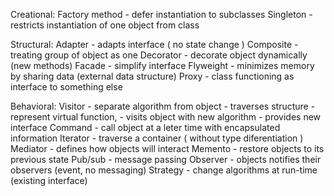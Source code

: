Creational:
	Factory method - defer instantiation to subclasses
	Singleton - restricts instantiation of one object from class

Structural:
	Adapter - adapts interface ( no state change )
	Composite - treating group of object as one
	Decorator - decorate object dynamically (new methods)
	Facade - simplify interface
	Flyweight - minimizes memory by sharing data (external data structure)
	Proxy - class functioning as interface to something else

Behavioral:
	Visitor 
		- separate algorithm from object 
		- traverses structure
		- represent virtual function,
		- visits object with new algorithm
		- provides new interface
	Command - call object at a leter time with encapsulated information
	Iterator - traverse a container ( without type diferentiation )
	Mediator - defines how objects will interact
	Memento - restore objects to its previous state
	Pub/sub - message passing
	Observer - objects notifies their observers (event, no messaging)
	Strategy - change algorithms at run-time (existing interface)

